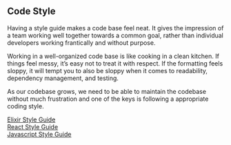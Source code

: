 ## Code Style

Having a style guide makes a code base feel neat. It gives the impression of a team working well together towards a common goal, rather than individual developers working frantically and without purpose.

Working in a well-organized code base is like cooking in a clean kitchen. If things feel messy, it’s easy not to treat it with respect. If the formatting feels sloppy, it will tempt you to also be sloppy when it comes to readability, dependency management, and testing.

As our codebase grows, we need to be able to maintain the codebase without much frustration and one of the keys is following a appropriate coding style.

[Elixir Style Guide](https://github.com/niftyn8/elixir_style_guide)  
[React Style Guide](https://github.com/airbnb/javascript/tree/master/react)  
[Javascript Style Guide](https://github.com/airbnb/javascript)  
